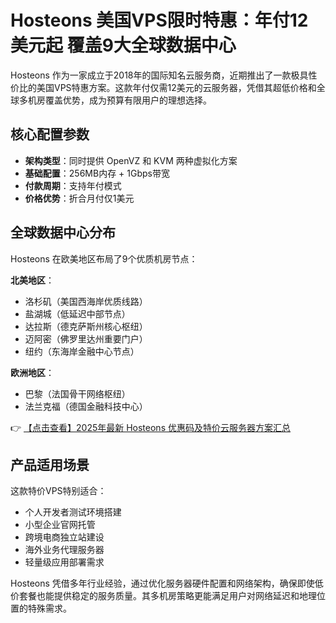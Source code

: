 # Hosteons 美国VPS限时特惠：年付12美元起 覆盖9大全球数据中心

Hosteons 作为一家成立于2018年的国际知名云服务商，近期推出了一款极具性价比的美国VPS特惠方案。这款年付仅需12美元的云服务器，凭借其超低价格和全球多机房覆盖优势，成为预算有限用户的理想选择。

## 核心配置参数

- **架构类型**：同时提供 OpenVZ 和 KVM 两种虚拟化方案
- **基础配置**：256MB内存 + 1Gbps带宽
- **付款周期**：支持年付模式
- **价格优势**：折合月付仅1美元

## 全球数据中心分布

Hosteons 在欧美地区布局了9个优质机房节点：

**北美地区**：
- 洛杉矶（美国西海岸优质线路）
- 盐湖城（低延迟中部节点）
- 达拉斯（德克萨斯州核心枢纽）
- 迈阿密（佛罗里达州重要门户）
- 纽约（东海岸金融中心节点）

**欧洲地区**：
- 巴黎（法国骨干网络枢纽）
- 法兰克福（德国金融科技中心）

👉 [【点击查看】2025年最新 Hosteons 优惠码及特价云服务器方案汇总](https://bit.ly/hosteons)

## 产品适用场景

这款特价VPS特别适合：
- 个人开发者测试环境搭建
- 小型企业官网托管
- 跨境电商独立站建设
- 海外业务代理服务器
- 轻量级应用部署需求

Hosteons 凭借多年行业经验，通过优化服务器硬件配置和网络架构，确保即使低价套餐也能提供稳定的服务质量。其多机房策略更能满足用户对网络延迟和地理位置的特殊需求。